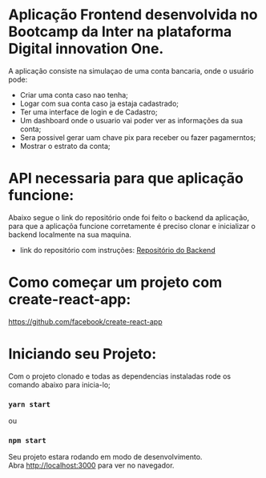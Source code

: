 # Aplicação Frontend desenvolvida no Bootcamp da Inter na plataforma Digital innovation One.
A aplicação consiste na simulaçao de uma conta bancaria, onde o usuário pode:
- Criar uma conta caso nao tenha;
- Logar com sua conta caso ja estaja cadastrado;
- Ter uma interface de login e de Cadastro;
- Um dashboard onde o usuario vai poder ver as informações da sua conta;
- Sera possivel gerar uam chave pix para receber ou fazer pagamerntos;
- Mostrar o estrato da conta;


# API necessaria para que aplicação funcione:
Abaixo segue o link do repositório onde foi feito o backend da aplicação, para que a aplicaçõa funcione corretamente é preciso clonar e inicializar o backend localmente na sua maquina.

- link do repositório com instruções: [Repositório do Backend](https://github.com/caducasara/backend-app-inter)

# Como começar um projeto com create-react-app:

https://github.com/facebook/create-react-app

# Iniciando seu Projeto:
Com o projeto clonado e todas as dependencias instaladas rode os comando abaixo para inicia-lo;

### `yarn start`
ou
### `npm start`

Seu projeto estara rodando em modo de desenvolvimento.\
Abra [http://localhost:3000](http://localhost:3000) para ver no navegador.
